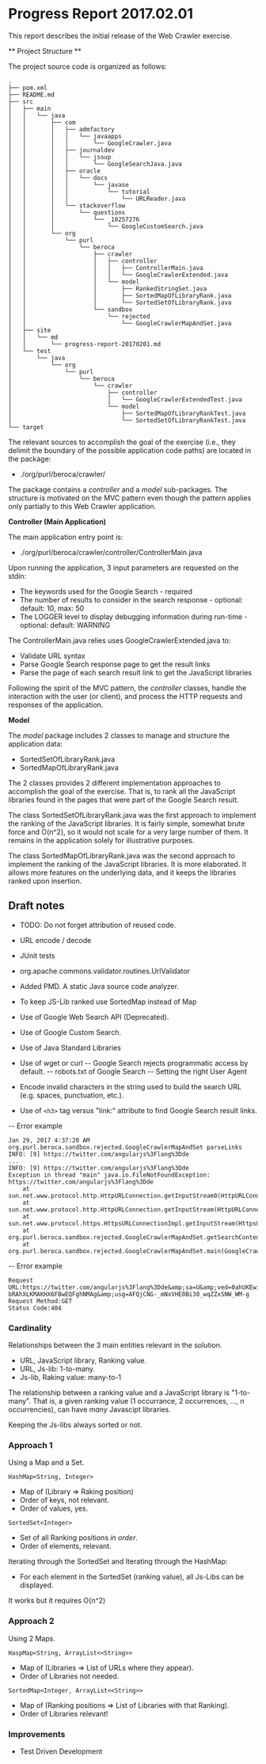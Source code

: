 # Progress Report 2017.02.01

This report describes the initial release of the Web Crawler exercise.

** Project Structure **

The project source code is organized as follows:

~~~~
.
├── pom.xml
├── README.md
├── src
│   ├── main
│   │   └── java
│   │       ├── com
│   │       │   ├── admfactory
│   │       │   │   └── javaapps
│   │       │   │       └── GoogleCrawler.java
│   │       │   ├── journaldev
│   │       │   │   └── jsoup
│   │       │   │       └── GoogleSearchJava.java
│   │       │   ├── oracle
│   │       │   │   └── docs
│   │       │   │       └── javase
│   │       │   │           └── tutorial
│   │       │   │               └── URLReader.java
│   │       │   └── stackoverflow
│   │       │       └── questions
│   │       │           └── _10257276
│   │       │               └── GoogleCustomSearch.java
│   │       └── org
│   │           └── purl
│   │               └── beroca
│   │                   ├── crawler
│   │                   │   ├── controller
│   │                   │   │   ├── ControllerMain.java
│   │                   │   │   └── GoogleCrawlerExtended.java
│   │                   │   └── model
│   │                   │       ├── RankedStringSet.java
│   │                   │       ├── SortedMapOfLibraryRank.java
│   │                   │       └── SortedSetOfLibraryRank.java
│   │                   └── sandbox
│   │                       └── rejected
│   │                           └── GoogleCrawlerMapAndSet.java
│   ├── site
│   │   └── md
│   │       └── progress-report-20170201.md
│   └── test
│       └── java
│           └── org
│               └── purl
│                   └── beroca
│                       └── crawler
│                           ├── controller
│                           │   └── GoogleCrawlerExtendedTest.java
│                           └── model
│                               ├── SortedMapOfLibraryRankTest.java
│                               └── SortedSetOfLibraryRankTest.java
└── target
~~~~

The relevant sources to accomplish the goal of the exercise (i.e., they delimit the boundary of the possible application code paths) are located in the package:
* ./org/purl/beroca/crawler/

The package contains a *controller* and a *model* sub-packages. The structure is motivated on the MVC pattern even though the pattern applies only partially to this Web Crawler application.  

**Controller (Main Application)**

The main application entry point is:
* ./org/purl/beroca/crawler/controller/ControllerMain.java

Upon running the application, 3 input parameters are requested on the stdin:
* The keywords used for the Google Search - required
* The number of results to consider in the search response - optional: default: 10, max: 50
* The LOGGER level to display debugging information during run-time - optional: default: WARNING

The ControllerMain.java relies uses GoogleCrawlerExtended.java to: 
* Validate URL syntax
* Parse Google Search response page to get the result links
* Parse the page of each search result link to get the JavaScript libraries

Following the spirit of the MVC pattern, the *controller* classes, handle the interaction with the user (or client), and process the HTTP requests and responses of the application.

**Model**

The *model* package includes 2 classes to manage and structure the application data:
* SortedSetOfLibraryRank.java
* SortedMapOfLibraryRank.java

The 2 classes provides 2 different implementation approaches to accomplish the goal of the exercise. That is, to rank all the JavaScript libraries found in the pages that were part of the Google Search result.

The class SortedSetOfLibraryRank.java was the first approach to implement the ranking of the JavaScript libraries. It is fairly simple, somewhat brute force and O(n^2), so it would not scale for a very large number of them. It remains in the application solely for illustrative purposes.

The class SortedMapOfLibraryRank.java was the second approach to implement the ranking of the JavaScript libraries. It is more elaborated. It allows more features on the underlying data, and it keeps the libraries ranked upon insertion.

## Draft notes

- TODO: Do not forget attribution of reused code.

- URL encode / decode

- JUnit tests

- org.apache.commons.validator.routines.UrlValidator

- Added PMD. A static Java source code analyzer.

- To keep JS-Lib ranked use SortedMap instead of Map

- Use of Google Web Search API (Deprecated).
- Use of Google Custom Search.
- Use of Java Standard Libraries

- Use of wget or curl
-- Google Search rejects programmatic access by default.
-- robots.txt of Google Search
-- Setting the right User Agent

- Encode invalid characters in the string used to build the search URL (e.g. spaces, punctuation, etc.).
- Use of `<h3>` tag versus "link:" attribute to find Google Search result links.

-- Error example
```
Jan 29, 2017 4:37:20 AM org.purl.beroca.sandbox.rejected.GoogleCrawlerMapAndSet parseLinks
INFO: [9] https://twitter.com/angularjs%3Flang%3Dde
...
INFO: [9] https://twitter.com/angularjs%3Flang%3Dde
Exception in thread "main" java.io.FileNotFoundException: https://twitter.com/angularjs%3Flang%3Dde
	at sun.net.www.protocol.http.HttpURLConnection.getInputStream0(HttpURLConnection.java:1872)
	at sun.net.www.protocol.http.HttpURLConnection.getInputStream(HttpURLConnection.java:1474)
	at sun.net.www.protocol.https.HttpsURLConnectionImpl.getInputStream(HttpsURLConnectionImpl.java:254)
	at org.purl.beroca.sandbox.rejected.GoogleCrawlerMapAndSet.getSearchContent(GoogleCrawler.java:77)
	at org.purl.beroca.sandbox.rejected.GoogleCrawlerMapAndSet.main(GoogleCrawler.java:187)
```

-- Error example
```
Request URL:https://twitter.com/angularjs%3Flang%3Dde&amp;sa=U&amp;ved=0ahUKEwiEpPSlt-bRAhXLKMAKHX6FBwEQFghNMAg&amp;usg=AFQjCNG-_mNxVHE0Bi30_wqZZxSNW_WM-g
Request Method:GET
Status Code:404 
```
### Cardinality
Relationships between the 3 main entities relevant in the solution.
- URL, JavaScript library, Ranking value.
- URL, Js-lib: 1-to-many.
- Js-lib, Raking value: many-to-1

The relationship between a ranking value and a JavaScript library is "1-to-many".
That is, a given ranking value (1 occurrance, 2 occurrences, ..., n occurrencies), can have *many* Javascipt libraries.

Keeping the Js-libs always sorted or not.

### Approach 1
Using a Map and a Set.

`HashMap<String, Integer>`
- Map of (Library => Raking position)
- Order of keys, not relevant.
- Order of values, yes.

`SortedSet<Integer>`
- Set of all Ranking positions *in order*.
- Order of elements, relevant.

Iterating through the SortedSet and Iterating through the HashMap:
- For each element in the SortedSet (ranking value), all Js-Libs can be displayed.

It works but it requires O(n^2)

### Approach 2
Using 2 Maps.

`HaspMap<String, ArrayList<<String>>`
- Map of (Libraries => List of URLs where they appear). 
- Order of Libraries not needed.

`SortedMap<Integer, ArrayList<<String>>`
- Map of (Ranking positions => List of Libraries with that Ranking).
- Order of Libraries relevant!

### Improvements
- Test Driven Development
